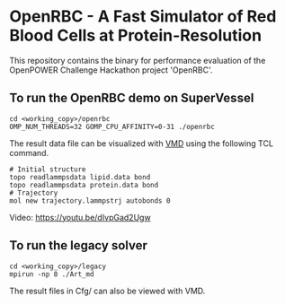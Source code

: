 # OpenRBC - A Fast Simulator of Red Blood Cells at Protein-Resolution

This repository contains the binary for performance evaluation of the OpenPOWER Challenge Hackathon project 'OpenRBC'.

## To run the OpenRBC demo on SuperVessel

```
cd <working_copy>/openrbc
OMP_NUM_THREADS=32 GOMP_CPU_AFFINITY=0-31 ./openrbc
```

The result data file can be visualized with [VMD](http://www.ks.uiuc.edu/Research/vmd/) using the following TCL command.

```
# Initial structure
topo readlammpsdata lipid.data bond
topo readlammpsdata protein.data bond
# Trajectory
mol new trajectory.lammpstrj autobonds 0
```

Video: https://youtu.be/dIvpGad2Ugw

## To run the legacy solver

```
cd <working_copy>/legacy
mpirun -np 8 ./Art_md
```

The result files in Cfg/ can also be viewed with VMD.
